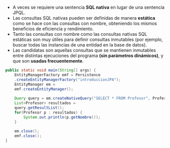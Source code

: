 - A veces se requiere una sentencia **SQL nativa** en lugar de una sentencia JPQL.
- Las consultas SQL nativas pueden ser definidas de manera **estática** como se hace con las consultas con nombre, obteniendo los mismos beneficios de eficiencia y rendimiento.
- Tanto las consultas con nombre como las consultas nativas SQL estáticas son muy útiles para definir consultas inmutables (por ejemplo, buscar todas las instancias de una entidad en la  base de datos).
- Las candidatas son aquellas consultas que se mantienen inmutables entre distintas ejecuciones del programa **(sin parámetros dinámicos)**, y que son **usadas frecuentemente**.

```Java
public static void main(String[] args) {
	EntityManagerFactory emf = Persistence
	.createEntityManagerFactory("introduccionJPA");
	EntityManager em =
	emf.createEntityManager();
	
	Query query = em.createNativeQuery("SELECT * FROM Profesor", Profesor.class);
	List<Profesor> resultados =
	query.getResultList();
	for(Profesor p : resultados) {
		System.out.println(p.getNombre());
	}
	
	em.close();
	emf.close();
}
```